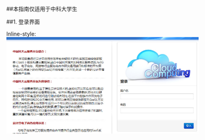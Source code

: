 ##本指南仅适用于中科大学生


##1. 登录界面

Inline-style: 
![alt text](https://github.com/Arabinet/files/blob/master/login_page.jpg "登录界面")
